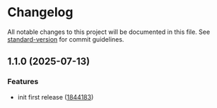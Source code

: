# Changelog

All notable changes to this project will be documented in this file. See [standard-version](https://github.com/conventional-changelog/standard-version) for commit guidelines.

## 1.1.0 (2025-07-13)


### Features

* init first release ([1844183](https://github.com/peruri-dev/errs/commit/1844183fe4f42af6b57f663f52ed1c69e32be6e2))
